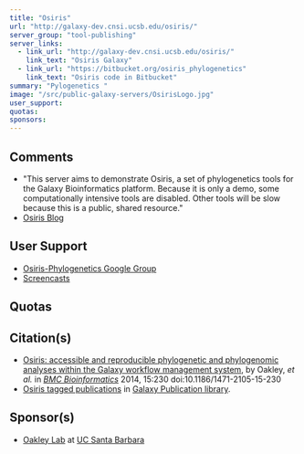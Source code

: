 ```yaml
---
title: "Osiris"
url: "http://galaxy-dev.cnsi.ucsb.edu/osiris/"
server_group: "tool-publishing"
server_links: 
  - link_url: "http://galaxy-dev.cnsi.ucsb.edu/osiris/"
    link_text: "Osiris Galaxy"
  - link_url: "https://bitbucket.org/osiris_phylogenetics"
    link_text: "Osiris code in Bitbucket"
summary: "Pylogenetics "
image: "/src/public-galaxy-servers/OsirisLogo.jpg"
user_support: 
quotas: 
sponsors: 
---
```


## Comments

* "This server aims to demonstrate Osiris, a set of phylogenetics tools for the Galaxy Bioinformatics platform. Because it is only a demo, some computationally intensive tools are disabled. Other tools will be slow because this is a public, shared resource."
* [Osiris Blog](http://osiris-phylogenetics.blogspot.com/)

## User Support

* [Osiris-Phylogenetics Google Group](https://groups.google.com/forum/?hl=en&fromgroups#!forum/osiris-phylogenetics)
* [Screencasts](https://www.youtube.com/watch?v=mGMxwc20Yx4)

## Quotas


## Citation(s)

* [Osiris: accessible and reproducible phylogenetic and phylogenomic analyses within the Galaxy workflow management system](http://www.biomedcentral.com/1471-2105/15/230/abstract), by Oakley, *et al.* in *[BMC Bioinformatics](http://www.biomedcentral.com/bmcbioinformatics/)* 2014, 15:230  doi:10.1186/1471-2105-15-230
* [Osiris tagged publications](https://www.zotero.org/groups/1732893/galaxy/items/tag/%3EOsiris) in [Galaxy Publication library](/src/publication-library/index.md).


## Sponsor(s)

* [Oakley Lab](https://labs.eemb.ucsb.edu/oakley/todd/) at [UC Santa Barbara](http://www.ucsb.edu/)
